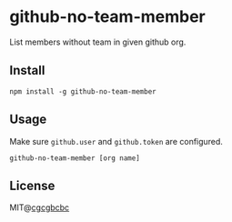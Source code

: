 # github-no-team-member

List members without team in given github org.

## Install

`npm install -g github-no-team-member`

## Usage

Make sure `github.user` and `github.token` are configured.

```
github-no-team-member [org name]
```

## License

MIT@[cgcgbcbc](https://github.com/cgcgbcbc)
